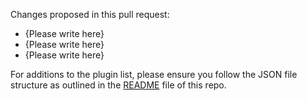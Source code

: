 Changes proposed in this pull request:

- {Please write here}
- {Please write here}
- {Please write here}

For additions to the plugin list, please ensure you follow the JSON file structure as outlined in the [README](https://github.com/textpattern/textpattern-curated-plugins-list/blob/master/README.md) file of this repo.
